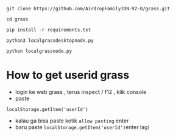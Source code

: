 

```
git clone https://github.com/AirdropFamilyIDN-V2-0/grass.git
```
```
cd grass
```
```
pip install -r requirements.txt
```
```
python3 localgrassdesktopnode.py
```
```
python localgrassnode.py
```
# How to get userid grass
- login ke web grass , terus inspect / f12 ,  klik console
- paste
``` 
localStorage.getItem('userId')
```
- kalau ga bisa paste ketik ```allow pasting``` enter
- baru paste ```localStorage.getItem('userId')```enter lagi
